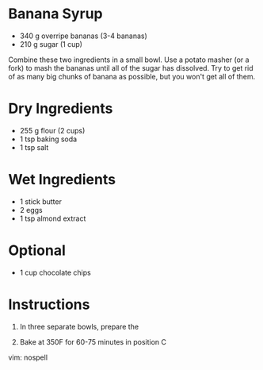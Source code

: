 Banana Syrup
============
- 340 g overripe bananas (3-4 bananas)
- 210 g sugar (1 cup)

Combine these two ingredients in a small bowl.  Use a potato masher (or a fork)
to mash the bananas until all of the sugar has dissolved.  Try to get rid of as
many big chunks of banana as possible, but you won't get all of them.

Dry Ingredients
===============
- 255 g flour (2 cups)
- 1 tsp baking soda
- 1 tsp salt 

Wet Ingredients
===============
- 1 stick butter
- 2 eggs
- 1 tsp almond extract

Optional
========
- 1 cup chocolate chips

Instructions
============
1. In three separate bowls, prepare the 

2. Bake at 350F for 60-75 minutes in position C

vim: nospell
